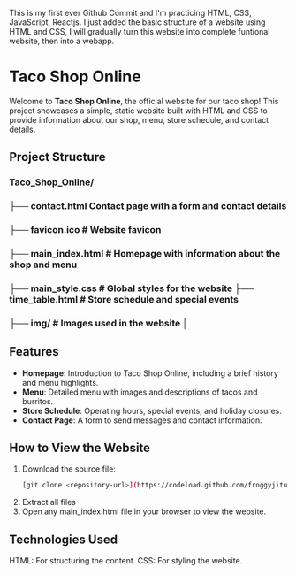 This is my first ever Github Commit and I'm practicing HTML, CSS, JavaScript, Reactjs.
I just added the basic structure of a website using HTML and CSS, I will gradually turn this website into complete funtional website, then into a webapp.

# Taco Shop Online

Welcome to **Taco Shop Online**, the official website for our taco shop! This project showcases a simple, static website built with HTML and CSS to provide information about our shop, menu, store schedule, and contact details.

## Project Structure

### Taco_Shop_Online/ 
### ├── contact.html Contact page with a form and contact details 
### ├── favicon.ico # Website favicon 
### ├── main_index.html # Homepage with information about the shop and menu 
### ├── main_style.css # Global styles for the website ├── time_table.html # Store schedule and special events 
### ├── img/ # Images used in the website │


## Features

- **Homepage**: Introduction to Taco Shop Online, including a brief history and menu highlights.
- **Menu**: Detailed menu with images and descriptions of tacos and burritos.
- **Store Schedule**: Operating hours, special events, and holiday closures.
- **Contact Page**: A form to send messages and contact information.

## How to View the Website

1. Download the source file:
   ```bash
   [git clone <repository-url>](https://codeload.github.com/froggyjitu/Taco_Shop_Online/zip/refs/heads/main)
2. Extract all files
3. Open any main_index.html file in your browser to view the website.

## Technologies Used
HTML: For structuring the content.
CSS: For styling the website.

